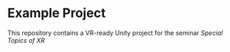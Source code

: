 # Example Project

This repository contains a VR-ready Unity project for the seminar _Special Topics of XR_

